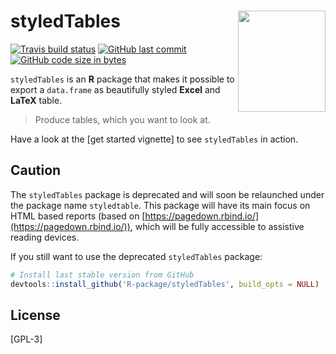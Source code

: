 
# styledTables <img src="man/figures/logo.png" align="right" alt="" width=140 height=162 />

<!-- badges: start -->

[![Travis build
status](https://travis-ci.org/R-package/styledTables.svg?branch=master)](https://travis-ci.org/R-package/styledTables)
[![GitHub last
commit](https://img.shields.io/github/last-commit/R-package/styledTables.svg?logo=github)](https://github.com/R-package/styledTables/commits/master)
[![GitHub code size in
bytes](https://img.shields.io/github/languages/code-size/R-package/styledTables.svg?logo=github)](https://github.com/R-package/styledTables)

`styledTables` is an **R** package that makes it possible to export a
`data.frame` as beautifully styled **Excel** and **LaTeX** table.

> Produce tables, which you want to look at.

Have a look at the \[get started vignette\] to see `styledTables` in
action.

## Caution

The `styledTables` package is deprecated and will soon be relaunched
under the package name `styledtable`. 
This package will have its main focus on HTML based reports
(based on [https://pagedown.rbind.io/](https://pagedown.rbind.io/)), which will be
fully accessible to assistive reading devices.

If you still want to use the deprecated `styledTables` package:

``` r
# Install last stable version from GitHub
devtools::install_github('R-package/styledTables', build_opts = NULL)
```

## License

\[GPL-3\]
